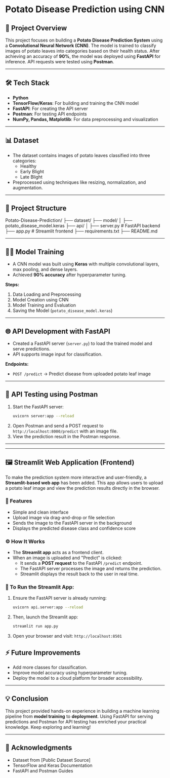 # Potato Disease Prediction using CNN

## 📌 Project Overview
This project focuses on building a **Potato Disease Prediction System** using a **Convolutional Neural Network (CNN)**. The model is trained to classify images of potato leaves into categories based on their health status. After achieving an accuracy of **90%**, the model was deployed using **FastAPI** for inference. API requests were tested using **Postman**.

---

## 🛠️ Tech Stack
- **Python**
- **TensorFlow/Keras**: For building and training the CNN model
- **FastAPI**: For creating the API server
- **Postman**: For testing API endpoints
- **NumPy, Pandas, Matplotlib**: For data preprocessing and visualization

---

## 📊 Dataset
- The dataset contains images of potato leaves classified into three categories:
  - Healthy
  - Early Blight
  - Late Blight
- Preprocessed using techniques like resizing, normalization, and augmentation.

---

## 🚀 Project Structure
Potato-Disease-Prediction/
├── dataset/
├── model/
│   ├── potato_disease_model.keras
├── api/
│   ├── server.py              # FastAPI backend
├── app.py                     # Streamlit frontend
├── requirements.txt
├── README.md


---

## 🧑‍💻 Model Training
- A CNN model was built using **Keras** with multiple convolutional layers, max pooling, and dense layers.
- Achieved **90% accuracy** after hyperparameter tuning.

**Steps:**
1. Data Loading and Preprocessing
2. Model Creation using CNN
3. Model Training and Evaluation
4. Saving the Model (`potato_disease_model.keras`)

---

## 🌐 API Development with FastAPI
- Created a FastAPI server (`server.py`) to load the trained model and serve predictions.
- API supports image input for classification.

**Endpoints:**
- `POST /predict` → Predict disease from uploaded potato leaf image

---

## 🔎 API Testing using Postman
1. Start the FastAPI server:
    ```bash
    uvicorn server:app --reload
    ```
2. Open Postman and send a POST request to `http://localhost:8000/predict` with an image file.
3. View the prediction result in the Postman response.

---

---
## 🖼️ Streamlit Web Application (Frontend)
To make the prediction system more interactive and user-friendly, a **Streamlit-based web app** has been added. This app allows users to upload a potato leaf image and view the prediction results directly in the browser.

### 🎯 Features
- Simple and clean interface
- Upload image via drag-and-drop or file selection
- Sends the image to the FastAPI server in the background
- Displays the predicted disease class and confidence score

### ⚙️ How It Works
- The **Streamlit app** acts as a frontend client.
- When an image is uploaded and "Predict" is clicked:
  - It sends a **POST request** to the FastAPI `/predict` endpoint.
  - The FastAPI server processes the image and returns the prediction.
  - Streamlit displays the result back to the user in real time.

### 🚀 To Run the Streamlit App:
1. Ensure the FastAPI server is already running:
    ```bash
    uvicorn api.server:app --reload
    ```

2. Then, launch the Streamlit app:
    ```bash
    streamlit run app.py
    ```

3. Open your browser and visit: `http://localhost:8501`
   
## ⚡ Future Improvements
- Add more classes for classification.
- Improve model accuracy using hyperparameter tuning.
- Deploy the model to a cloud platform for broader accessibility.

---

## 💡 Conclusion
This project provided hands-on experience in building a machine learning pipeline from **model training** to **deployment**. Using FastAPI for serving predictions and Postman for API testing has enriched your practical knowledge. Keep exploring and learning!

---

## 🤝 Acknowledgments
- Dataset from [Public Dataset Source]
- TensorFlow and Keras Documentation
- FastAPI and Postman Guides
